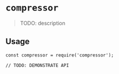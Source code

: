 # `compressor`

> TODO: description

## Usage

```
const compressor = require('compressor');

// TODO: DEMONSTRATE API
```
